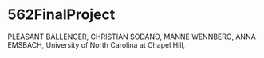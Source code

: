 # 562FinalProject
PLEASANT BALLENGER, CHRISTIAN SODANO, MANNE WENNBERG, ANNA EMSBACH, University of North Carolina at Chapel Hill,
